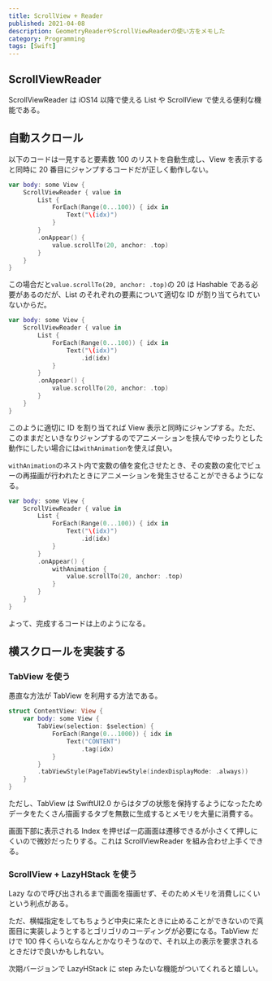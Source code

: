 ```yaml
---
title: ScrollView + Reader
published: 2021-04-08
description: GeometryReaderやScrollViewReaderの使い方をメモした
category: Programming
tags: [Swift]
---
```


## ScrollViewReader

ScrollViewReader は iOS14 以降で使える List や ScrollView で使える便利な機能である。

## 自動スクロール

以下のコードは一見すると要素数 100 のリストを自動生成し、View を表示すると同時に 20 番目にジャンプするコードだが正しく動作しない。

```swift
var body: some View {
    ScrollViewReader { value in
        List {
            ForEach(Range(0...100)) { idx in
                Text("\(idx)")
            }
        }
        .onAppear() {
            value.scrollTo(20, anchor: .top)
        }
    }
}
```

この場合だと`value.scrollTo(20, anchor: .top)`の 20 は Hashable である必要があるのだが、List のそれぞれの要素について適切な ID が割り当てられていないからだ。

```swift
var body: some View {
    ScrollViewReader { value in
        List {
            ForEach(Range(0...100)) { idx in
                Text("\(idx)")
                    .id(idx)
            }
        }
        .onAppear() {
            value.scrollTo(20, anchor: .top)
        }
    }
}
```

このように適切に ID を割り当てれば View 表示と同時にジャンプする。ただ、このままだといきなりジャンプするのでアニメーションを挟んでゆったりとした動作にしたい場合には`withAnimation`を使えば良い。

`withAnimation`のネスト内で変数の値を変化させたとき、その変数の変化でビューの再描画が行われたときにアニメーションを発生させることができるようになる。

```swift
var body: some View {
    ScrollViewReader { value in
        List {
            ForEach(Range(0...100)) { idx in
                Text("\(idx)")
                    .id(idx)
            }
        }
        .onAppear() {
            withAnimation {
                value.scrollTo(20, anchor: .top)
            }
        }
    }
}
```

よって、完成するコードは上のようになる。

## 横スクロールを実装する

### TabView を使う

愚直な方法が TabView を利用する方法である。

```swift
struct ContentView: View {
    var body: some View {
        TabView(selection: $selection) {
            ForEach(Range(0...1000)) { idx in
                Text("CONTENT")
                    .tag(idx)
            }
        }
        .tabViewStyle(PageTabViewStyle(indexDisplayMode: .always))
    }
}
```

ただし、TabView は SwiftUI2.0 からはタブの状態を保持するようになったためデータをたくさん描画するタブを無数に生成するとメモリを大量に消費する。

画面下部に表示される Index を押せば一応画面は遷移できるが小さくて押しにくいので微妙だったりする。これは ScrollViewReader を組み合わせ上手くできる。

### ScrollView + LazyHStack を使う

Lazy なので呼び出されるまで画面を描画せず、そのためメモリを消費しにくいという利点がある。

ただ、横幅指定をしてもちょうど中央に来たときに止めることができないので真面目に実装しようとするとゴリゴリのコーディングが必要になる。TabView だけで 100 件くらいならなんとかなりそうなので、それ以上の表示を要求されるときだけで良いかもしれない。

次期バージョンで LazyHStack に step みたいな機能がついてくれると嬉しい。
